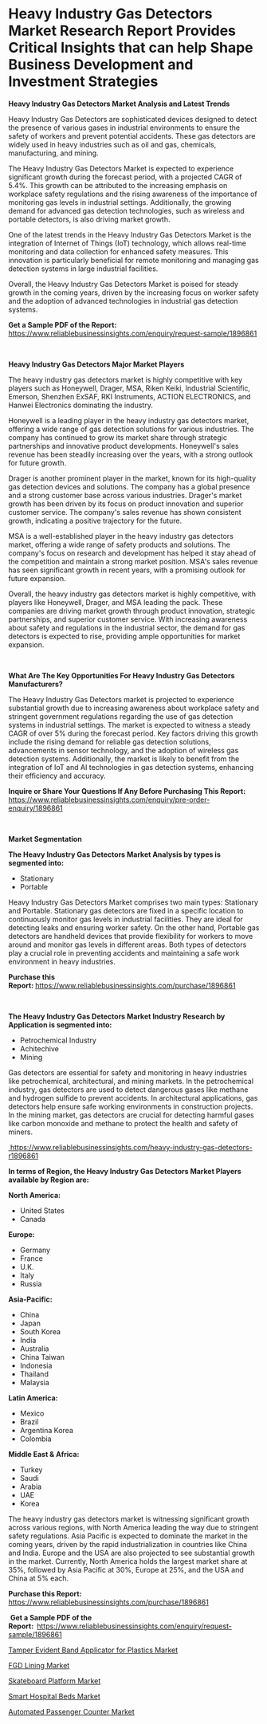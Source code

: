 <p><h1>Heavy Industry Gas Detectors Market Research Report Provides Critical Insights that can help Shape Business Development and Investment Strategies</h1></p><p><strong>Heavy Industry Gas Detectors Market Analysis and Latest Trends</strong></p>
<p><p>Heavy Industry Gas Detectors are sophisticated devices designed to detect the presence of various gases in industrial environments to ensure the safety of workers and prevent potential accidents. These gas detectors are widely used in heavy industries such as oil and gas, chemicals, manufacturing, and mining.</p><p>The Heavy Industry Gas Detectors Market is expected to experience significant growth during the forecast period, with a projected CAGR of 5.4%. This growth can be attributed to the increasing emphasis on workplace safety regulations and the rising awareness of the importance of monitoring gas levels in industrial settings. Additionally, the growing demand for advanced gas detection technologies, such as wireless and portable detectors, is also driving market growth.</p><p>One of the latest trends in the Heavy Industry Gas Detectors Market is the integration of Internet of Things (IoT) technology, which allows real-time monitoring and data collection for enhanced safety measures. This innovation is particularly beneficial for remote monitoring and managing gas detection systems in large industrial facilities.</p><p>Overall, the Heavy Industry Gas Detectors Market is poised for steady growth in the coming years, driven by the increasing focus on worker safety and the adoption of advanced technologies in industrial gas detection systems.</p></p>
<p><strong>Get a Sample PDF of the Report:&nbsp;</strong> <a href="https://www.reliablebusinessinsights.com/enquiry/request-sample/1896861">https://www.reliablebusinessinsights.com/enquiry/request-sample/1896861</a></p>
<p>&nbsp;</p>
<p><strong>Heavy Industry Gas Detectors Major Market Players</strong></p>
<p><p>The heavy industry gas detectors market is highly competitive with key players such as Honeywell, Drager, MSA, Riken Keiki, Industrial Scientific, Emerson, Shenzhen ExSAF, RKI Instruments, ACTION ELECTRONICS, and Hanwei Electronics dominating the industry.</p><p>Honeywell is a leading player in the heavy industry gas detectors market, offering a wide range of gas detection solutions for various industries. The company has continued to grow its market share through strategic partnerships and innovative product developments. Honeywell's sales revenue has been steadily increasing over the years, with a strong outlook for future growth.</p><p>Drager is another prominent player in the market, known for its high-quality gas detection devices and solutions. The company has a global presence and a strong customer base across various industries. Drager's market growth has been driven by its focus on product innovation and superior customer service. The company's sales revenue has shown consistent growth, indicating a positive trajectory for the future.</p><p>MSA is a well-established player in the heavy industry gas detectors market, offering a wide range of safety products and solutions. The company's focus on research and development has helped it stay ahead of the competition and maintain a strong market position. MSA's sales revenue has seen significant growth in recent years, with a promising outlook for future expansion.</p><p>Overall, the heavy industry gas detectors market is highly competitive, with players like Honeywell, Drager, and MSA leading the pack. These companies are driving market growth through product innovation, strategic partnerships, and superior customer service. With increasing awareness about safety and regulations in the industrial sector, the demand for gas detectors is expected to rise, providing ample opportunities for market expansion.</p></p>
<p>&nbsp;</p>
<p><strong>What Are The Key Opportunities For Heavy Industry Gas Detectors Manufacturers?</strong></p>
<p><p>The Heavy Industry Gas Detectors market is projected to experience substantial growth due to increasing awareness about workplace safety and stringent government regulations regarding the use of gas detection systems in industrial settings. The market is expected to witness a steady CAGR of over 5% during the forecast period. Key factors driving this growth include the rising demand for reliable gas detection solutions, advancements in sensor technology, and the adoption of wireless gas detection systems. Additionally, the market is likely to benefit from the integration of IoT and AI technologies in gas detection systems, enhancing their efficiency and accuracy.</p></p>
<p><strong>Inquire or Share Your Questions If Any Before Purchasing This Report:</strong> <a href="https://www.reliablebusinessinsights.com/enquiry/pre-order-enquiry/1896861">https://www.reliablebusinessinsights.com/enquiry/pre-order-enquiry/1896861</a></p>
<p>&nbsp;</p>
<p><strong>Market Segmentation</strong></p>
<p><strong>The Heavy Industry Gas Detectors Market Analysis by types is segmented into:</strong></p>
<p><ul><li>Stationary</li><li>Portable</li></ul></p>
<p><p>Heavy Industry Gas Detectors Market comprises two main types: Stationary and Portable. Stationary gas detectors are fixed in a specific location to continuously monitor gas levels in industrial facilities. They are ideal for detecting leaks and ensuring worker safety. On the other hand, Portable gas detectors are handheld devices that provide flexibility for workers to move around and monitor gas levels in different areas. Both types of detectors play a crucial role in preventing accidents and maintaining a safe work environment in heavy industries.</p></p>
<p><strong>Purchase this Report:&nbsp;</strong><a href="https://www.reliablebusinessinsights.com/purchase/1896861">https://www.reliablebusinessinsights.com/purchase/1896861</a></p>
<p>&nbsp;</p>
<p><strong>The Heavy Industry Gas Detectors Market Industry Research by Application is segmented into:</strong></p>
<p><ul><li>Petrochemical Industry</li><li>Achitechive</li><li>Mining</li></ul></p>
<p><p>Gas detectors are essential for safety and monitoring in heavy industries like petrochemical, architectural, and mining markets. In the petrochemical industry, gas detectors are used to detect dangerous gases like methane and hydrogen sulfide to prevent accidents. In architectural applications, gas detectors help ensure safe working environments in construction projects. In the mining market, gas detectors are crucial for detecting harmful gases like carbon monoxide and methane to protect the health and safety of miners.</p></p>
<p><a href="https://www.reliablebusinessinsights.com/heavy-industry-gas-detectors-r1896861">&nbsp;https://www.reliablebusinessinsights.com/heavy-industry-gas-detectors-r1896861</a></p>
<p><strong>In terms of Region, the Heavy Industry Gas Detectors Market Players available by Region are:</strong></p>
<p>
    <p> <strong> North America: </strong>
        <ul>
            <li>United States</li>
            <li>Canada</li>
        </ul>
        </p> 
    <p> <strong> Europe: </strong>
        <ul>
            <li>Germany</li>
            <li>France</li>
            <li>U.K.</li>
            <li>Italy</li>
            <li>Russia</li>
        </ul>
        </p> 
    <p> <strong> Asia-Pacific: </strong>
        <ul>
            <li>China</li>
            <li>Japan</li>
            <li>South Korea</li>
            <li>India</li>
            <li>Australia</li>
            <li>China Taiwan</li>
            <li>Indonesia</li>
            <li>Thailand</li>
            <li>Malaysia</li>
        </ul>
        </p> 
    <p> <strong> Latin America: </strong>
        <ul>
            <li>Mexico</li>
            <li>Brazil</li>
            <li>Argentina Korea</li>
            <li>Colombia</li>
        </ul>
        </p> 
    <p> <strong> Middle East & Africa: </strong>
        <ul>
            <li>Turkey</li>
            <li>Saudi</li>
            <li>Arabia</li>
            <li>UAE</li>
            <li>Korea</li>
        </ul>
    </p>
    </p>
<p><p>The heavy industry gas detectors market is witnessing significant growth across various regions, with North America leading the way due to stringent safety regulations. Asia Pacific is expected to dominate the market in the coming years, driven by the rapid industrialization in countries like China and India. Europe and the USA are also projected to see substantial growth in the market. Currently, North America holds the largest market share at 35%, followed by Asia Pacific at 30%, Europe at 25%, and the USA and China at 5% each.</p></p>
<p><strong>Purchase this Report: </strong><a href="https://www.reliablebusinessinsights.com/purchase/1896861">https://www.reliablebusinessinsights.com/purchase/1896861</a></p>
<p>&nbsp;<strong>Get a Sample PDF of the Report:&nbsp;&nbsp;</strong><a href="https://www.reliablebusinessinsights.com/enquiry/request-sample/1896861">https://www.reliablebusinessinsights.com/enquiry/request-sample/1896861</a></p>
<p><strong></strong></p>
<p><p><a href="https://github.com/drzsklfn31/Market-Research-Report-List-1/blob/main/tamper-evident-band-applicator-for-plastics-market.md">Tamper Evident Band Applicator for Plastics Market</a></p><p><a href="https://github.com/lairestrong/Market-Research-Report-List-1/blob/main/fgd-lining-market.md">FGD Lining Market</a></p><p><a href="https://www.linkedin.com/pulse/skateboard-platform-market-research-report-includes-analysis-natue?trackingId=Lu6FYvfcSOCZE9pjHlJVeg%3D%3D">Skateboard Platform Market</a></p><p><a href="https://issuu.com/reportprime-2/docs/smart-hospital-beds-market-size-2030.pptx">Smart Hospital Beds Market</a></p><p><a href="https://www.linkedin.com/pulse/automated-passenger-counter-industry-analysis-report-its-market-ztswe?trackingId=56tjvCYnQmmxV3OrAPJKrw%3D%3D">Automated Passenger Counter Market</a></p></p>